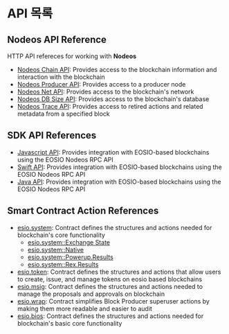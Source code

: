 # API 목록 #

## Nodeos API Reference ##

HTTP API refereces for working with **Nodeos**
- [Nodeos Chain API](/reference/mandel-plugins/chain_api.html): Provides access to the blockchain information and interaction with the blockchain
- [Nodeos Producer API](/reference/mandel-plugins/producer_api.html): Provides access to a producer node
- [Nodeos Net API](/reference/mandel-plugins/net_api.html): Provides access to the blockchain's network
- [Nodeos DB Size API](/reference/mandel-plugins/db_size_api.html): Provides access to the blockchain's database
- [Nodeos Trace API](/reference/mandel-plugins/trace_api.html): Provides access to retired actions and related metadata from a specified block


## SDK API References ##
- [Javascript API](/eosdocs/client-side/jsdocs/modules): Provides integration with EOSIO-based blockchains using the EOSIO Nodeos RPC API
- [Swift API](/eosdocs/client-side/swiftdocs/): Provides integration with EOSIO-based blockchains using the EOSIO Nodeos RPC API
- [Java API](/reference/javadocs): Provides integration with EOSIO-based blockchains using the EOSIO Nodeos RPC API

## Smart Contract Action References ##

- [esio.system](/reference/mandel-contracts/classeosiosystem_1_1system__contract.html): Contract defines the structures and actions needed for blockchain's core functionality
    - [esio.system::Exchange State](/reference/mandel-contracts/structeosiosystem_1_1exchange__state.html)
    - [esio.system::Native](/reference/mandel-contracts/classeosiosystem_1_1native.html)
    - [esio.system::Powerup.Results](/reference/mandel-contracts/classpowup__results.html)
    - [esio.system::Rex.Results](/reference/mandel-contracts/classrex__results.html)
- [esio.token](/reference/mandel-contracts/classeosio_1_1token.html): Contract defines the structures and actions that allow users to create, issue, and manage tokens on eosio based blockchains
- [esio.msig](/reference/mandel-contracts/classeosio_1_1multisig.html): Contract defines the structures and actions needed to manage the proposals and approvals on blockchain
- [esio.wrap](/reference/mandel-contracts/classeosio_1_1wrap.html): Contract simplifies Block Producer superuser actions by making them more readable and easier to audit
- [esio.bios](/reference/mandel-contracts/classeosiobios_1_1bios.html): Contract defines the structures and actions needed for blockchain's basic core functionality
